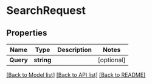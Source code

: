 # SearchRequest

## Properties
Name | Type | Description | Notes
------------ | ------------- | ------------- | -------------
**Query** | **string** |  | [optional] 

[[Back to Model list]](../README.md#documentation-for-models) [[Back to API list]](../README.md#documentation-for-api-endpoints) [[Back to README]](../README.md)


